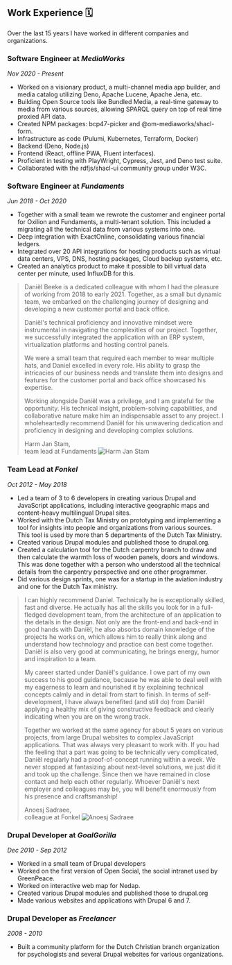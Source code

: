 Work Experience 🗓️
---------------

Over the last 15 years I have worked in different companies and organizations.

<div class="timeline">

<div class="details"><div class="summary">

### Software Engineer at _MediaWorks_

*Nov 2020 - Present*

</div>

-   Worked on a visionary product, a multi-channel media app builder, and media catalog utilizing Deno, Apache Lucene, Apache Jena, etc.
-   Building Open Source tools like Bundled Media, a real-time gateway to media from various sources, allowing SPARQL query on top of real time proxied API data.
-   Created NPM packages: bcp47-picker and @om-mediaworks/shacl-form.
-   Infrastructure as code (Pulumi, Kubernetes, Terraform, Docker)
-   Backend (Deno, Node.js)
-   Frontend (React, offline PWA, Fluent interfaces).
-   Proficient in testing with PlayWright, Cypress, Jest, and Deno test suite.
-   Collaborated with the rdfjs/shacl-ui community group under W3C.


</div>

<div class="details"><div class="summary">

### Software Engineer at _Fundaments_

*Jun 2018 - Oct 2020*

</div>


-   Together with a small team we rewrote the customer and engineer portal for Oxilion and Fundaments, a multi-tenant solution. This included a migrating all the technical data from various systems into one. 
-   Deep integration with ExactOnline, consolidating various financial ledgers.
-   Integrated over 20 API integrations for hosting products such as virtual data centers, VPS, DNS, hosting packages, Cloud backup systems, etc.
-   Created an analytics product to make it possible to bill virtual data center per minute, used InfluxDB for this.

> Daniël Beeke is a dedicated colleague with whom I had the pleasure of working from 2018 to
early 2021. Together, as a small but dynamic team, we embarked on the challenging journey of
designing and developing a new customer portal and back office.
>
> Daniël's technical proficiency and innovative mindset were instrumental in navigating the
complexities of our project. Together, we successfully integrated the application with an ERP
system, virtualization platforms and hosting control panels.
>
> We were a small team that required each member to wear multiple hats, and Daniel excelled in
every role. His ability to grasp the intricacies of our business needs and translate them into
designs and features for the customer portal and back office showcased his expertise.
>
> Working alongside Daniël was a privilege, and I am grateful for the opportunity. His technical
insight, problem-solving capabilities, and collaborative nature make him an indispensable asset
to any project. I wholeheartedly recommend Daniël for his unwavering dedication and
proficiency in designing and developing complex solutions.
>
> Harm Jan Stam, <br />team lead at Fundaments ![Harm Jan Stam](/harmjan.jpeg)

</div>

<div class="details"><div class="summary">

### Team Lead at _Fonkel_

*Oct 2012 - May 2018*

</div>

-   Led a team of 3 to 6 developers in creating various Drupal and JavaScript applications, including interactive geographic maps and content-heavy multilingual Drupal sites.
-   Worked with the Dutch Tax Ministry on prototyping and implementing a tool for insights into people and organizations from various sources. This tool is used by more than 5 departments of the Dutch Tax Ministry.
- Created various Drupal modules and published those to drupal.org.
- Created a calculation tool for the Dutch carpentry branch to draw and then calculate the warmth loss of wooden panels, doors and windows. This was done together with a person who understood all the technical details from the carpentry perspective and one other programmer.
- Did various design sprints, one was for a startup in the aviation industry and one for the Dutch Tax ministry.

> I can highly recommend Daniel. Technically he is exceptionally skilled, fast and diverse. He actually has all the skills you look for in a full-fledged development team, from the architecture of an application to the details in the design. Not only are the front-end and back-end in good hands with Daniël, he also absorbs domain knowledge of the projects he works on, which allows him to really think along and understand how technology and practice can best come together. Daniël is also very good at communicating, he brings energy, humor and inspiration to a team.
>
> My career started under Daniël's guidance. I owe part of my own success to his good guidance, because he was able to deal well with my eagerness to learn and nourished it by explaining technical concepts calmly and in detail from start to finish. In terms of self-development, I have always benefited (and still do) from Daniël applying a healthy mix of giving constructive feedback and clearly indicating when you are on the wrong track.
>
> Together we worked at the same agency for about 5 years on various projects, from large Drupal websites to complex JavaScript applications. That was always very pleasant to work with. If you had the feeling that a part was going to be technically very complicated, Daniël regularly had a proof-of-concept running within a week. We never stopped at fantasizing about next-level solutions, we just did it and took up the challenge. Since then we have remained in close contact and help each other regularly. Whoever Daniël's next employer and colleagues may be, you will benefit enormously from his presence and craftsmanship!
>
> Anoesj Sadraee, <br />colleague at Fonkel ![Anoesj Sadraee](/anoesj.jpeg)

</div>

<div class="details"><div class="summary">

### Drupal Developer at _GoalGorilla_

*Dec 2010 - Sep 2012*

</div>

- Worked in a small team of Drupal developers
- Worked on the first version of Open Social, the social intranet used by GreenPeace.
- Worked on interactive web map for Nedap.
- Created various Drupal modules and published those to drupal.org
- Made various websites and applications with Drupal 6 and 7.

</div>

<div class="details"><div class="summary">

### Drupal Developer as _Freelancer_

*2008 - 2010*

</div>


-   Built a community platform for the Dutch Christian branch organization for psychologists and several Drupal websites for various organizations.

</div>

</div>